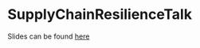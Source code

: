 # SupplyChainResilienceTalk
Slides can be found [here](https://docs.google.com/presentation/d/1KiC6WRggftCCzwn7Xbvj18wo6QvZFouWCKZMbNEp6is)
